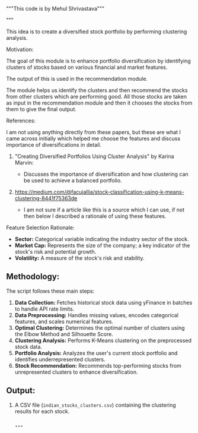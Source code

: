 """This code is by Mehul Shrivastava"""

"""


This idea is to create a diversified stock portfolio by performing clustering analysis.


Motivation:

The goal of this module is to enhance portfolio diversification by identifying clusters of stocks based on various financial and market features. 

The output of this is used in the recommendation module. 

The module helps us identify the clusters and then recommend the stocks from other clusters which are performing good. All those stocks are taken as input in the recommendation module and then it chooses the stocks from them 
to give the final output.

References:


I am not using anything directly from these papers, but these are what I came across initially which helped me choose the features and discuss importance of diversifications in detail. 

1. "Creating Diversified Portfolios Using Cluster Analysis" by Karina Marvin:

   - Discusses the importance of diversification and how clustering can be used to achieve a balanced portfolio.
   
2. https://medium.com/@facujallia/stock-classification-using-k-means-clustering-8441f75363de

   - I am not sure if a article like this is a source which I can use, if not then below I described a rationale of using these features.

Feature Selection Rationale:

- **Sector:** Categorical variable indicating the industry sector of the stock.
- **Market Cap:** Represents the size of the company; a key indicator of the stock's risk and potential growth.
- **Volatility:** A measure of the stock's risk and stability.

Methodology:
------------
The script follows these main steps:
1. **Data Collection:** Fetches historical stock data using yFinance in batches to handle API rate limits.
2. **Data Preprocessing:** Handles missing values, encodes categorical features, and scales numerical features.
3. **Optimal Clustering:** Determines the optimal number of clusters using the Elbow Method and Silhouette Score.
4. **Clustering Analysis:** Performs K-Means clustering on the preprocessed stock data.
5. **Portfolio Analysis:** Analyzes the user's current stock portfolio and identifies underrepresented clusters.
6. **Stock Recommendation:** Recommends top-performing stocks from unrepresented clusters to enhance diversification.

Output:
-------
1. A CSV file (`indian_stocks_clusters.csv`) containing the clustering results for each stock.

                                                                              """

